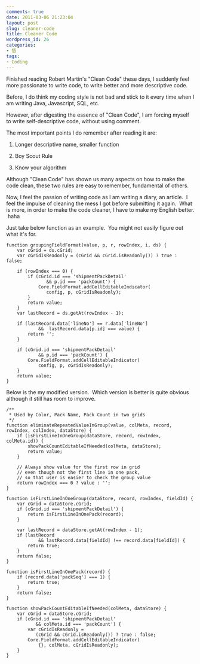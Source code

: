```yaml
---
comments: true
date: 2011-03-06 21:23:04
layout: post
slug: cleaner-code
title: Cleaner Code
wordpress_id: 26
categories:
- 悟
tags:
- Coding
---
```


Finished reading Robert Martin's "Clean Code" these days, I suddenly feel more passionate to write code, to write better and more descriptive code.

Before, I do think my coding style is not bad and stick to it every time when I am writing Java, Javascript, SQL, etc.

However, after digesting the essence of "Clean Code", I am forcing myself to write self-descriptive code, without using comment.

The most important points I do remember after reading it are:



	
  1. Longer descriptive name, smaller function

	
  2. Boy Scout Rule

	
  3. Know your algorithm


Although "Clean Code" has shown us many aspects on how to make the code clean, these two rules are easy to remember, fundamental of others.

Now, I feel the passion of writing code as I am writing a diary, an article.  I feel the impulse of cleaning the mess I got before submitting it again.  What is more, in order to make the code cleaner, I have to make my English better.  haha

Just take below function as an example.  You might not easily figure out what it's for.

    
    function groupingFieldFormat(value, p, r, rowIndex, i, ds) {
        var cGrid = ds.cGrid;
        var cGridIsReadonly = (cGrid && cGrid.isReadonly()) ? true : false;
    
        if (rowIndex === 0) {
            if (cGrid.id === 'shipmentPackDetail'
                   && p.id === 'packCount') {
                Core.FieldFormat.addCellEditableIndicator(
                   config, p, cGridIsReadonly);
            }
            return value;
        }
        var lastRecord = ds.getAt(rowIndex - 1);
    
        if (lastRecord.data['lineNo'] == r.data['lineNo']
                &&  lastRecord.data[p.id] === value) {
            return '';
        }
    
        if (cGrid.id === 'shipmentPackDetail'
                && p.id === 'packCount') {
            Core.FieldFormat.addCellEditableIndicator(
                config, p, cGridIsReadonly);
        }
        return value;
    }


Below is the my modified version.  Which version is better is quite obvious although it still has room to improve.

    
    /**
     * Used by Color, Pack Name, Pack Count in two grids
     */
    function eliminateRepeatedValueInGroup(value, colMeta, record, rowIndex, colIndex, dataStore) {
        if (isFirstLineInOneGroup(dataStore, record, rowIndex, colMeta.id)) {
            showPackCountEditableIfNeeded(colMeta, dataStore);
            return value;
        }
    
        // Always show value for the first row in grid
        // even though not the first line in one pack,
        // so that user is easier to check the group value
        return rowIndex === 0 ? value : '';
    }
    
    function isFirstLineInOneGroup(dataStore, record, rowIndex, fieldId) {
        var cGrid = dataStore.cGrid;
        if (cGrid.id === 'shipmentPackDetail') {
            return isFirstLineInOnePack(record);
        }
    
        var lastRecord = dataStore.getAt(rowIndex - 1);
        if (lastRecord
                && lastRecord.data[fieldId] !== record.data[fieldId]) {
            return true;
        }
        return false;
    }
    
    function isFirstLineInOnePack(record) {
        if (record.data['packSeq'] === 1) {
            return true;
        }
        return false;
    }
    
    function showPackCountEditableIfNeeded(colMeta, dataStore) {
        var cGrid = dataStore.cGrid;
        if (cGrid.id === 'shipmentPackDetail'
               && colMeta.id === 'packCount') {
            var cGridIsReadonly =
               (cGrid && cGrid.isReadonly()) ? true : false;
            Core.FieldFormat.addCellEditableIndicator(
                {}, colMeta, cGridIsReadonly);
        }
    }
